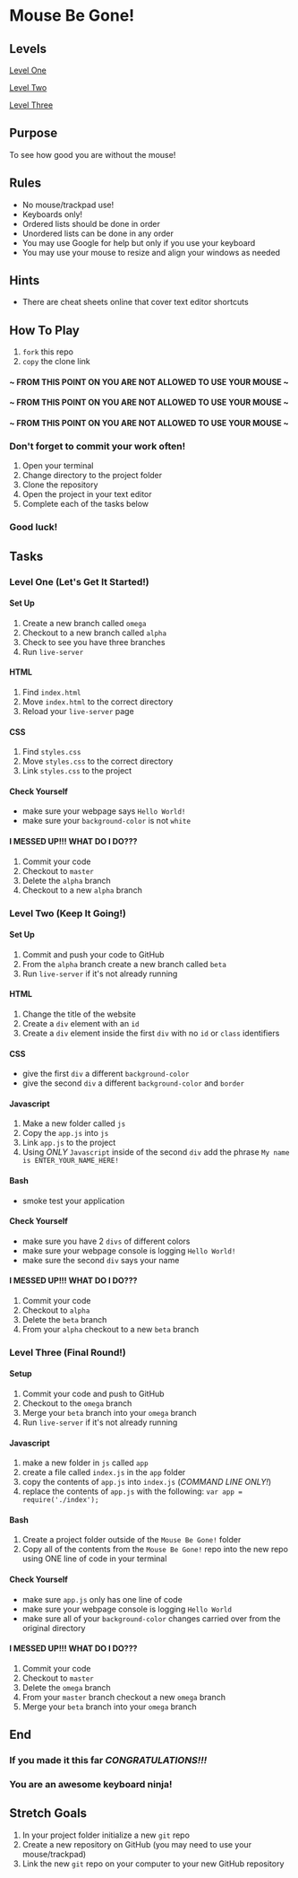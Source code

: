 # Mouse Be Gone!

## Levels

[Level One](#LevelOne)

[Level Two](#LevelTwo)

[Level Three](#LevelThree)

## Purpose

To see how good you are without the mouse!

## Rules

- No mouse/trackpad use!
- Keyboards only!
- Ordered lists should be done in order
- Unordered lists can be done in any order
- You may use Google for help but only if you use your keyboard
- You may use your mouse to resize and align your windows as needed

## Hints

- There are cheat sheets online that cover text editor shortcuts

## How To Play

1. ```fork``` this repo
1. ```copy``` the clone link

#### ~ FROM THIS POINT ON YOU ARE NOT ALLOWED TO USE YOUR MOUSE ~
#### ~ FROM THIS POINT ON YOU ARE NOT ALLOWED TO USE YOUR MOUSE ~
#### ~ FROM THIS POINT ON YOU ARE NOT ALLOWED TO USE YOUR MOUSE ~

### Don't forget to commit your work often!

1. Open your terminal
1. Change directory to the project folder
1. Clone the repository
1. Open the project in your text editor
1. Complete each of the tasks below

### Good luck!

## Tasks

<a name="LevelOne"></a>
### Level One (Let's Get It Started!)

#### Set Up

1. Create a new branch called ```omega```
1. Checkout to a new branch called ```alpha```
1. Check to see you have three branches
1. Run ```live-server```

#### HTML

1. Find ```index.html```
1. Move ```index.html``` to the correct directory
1. Reload your ```live-server``` page

#### CSS

1. Find ```styles.css```
1. Move ```styles.css``` to the correct directory
1. Link ```styles.css``` to the project


#### Check Yourself

- make sure your webpage says ```Hello World!```
- make sure your ```background-color``` is not ```white```

#### I MESSED UP!!! WHAT DO I DO???

1. Commit your code
1. Checkout to ```master```
1. Delete the ```alpha``` branch
1. Checkout to a new ```alpha``` branch

<a name="LevelTwo"></a>
### Level Two (Keep It Going!)

#### Set Up

1. Commit and push your code to GitHub
1. From the ```alpha``` branch create a new branch called ```beta```
1. Run ```live-server``` if it's not already running

#### HTML

1. Change the title of the website
1. Create a ```div``` element with an ```id```
1. Create a ```div``` element inside the first ```div``` with no ```id``` or ```class``` identifiers

#### CSS

- give the first ```div``` a different ```background-color```
- give the second ```div``` a  different ```background-color``` and ```border```

#### Javascript

1. Make a new folder called ```js```
1. Copy the ```app.js``` into ```js```
1. Link ```app.js``` to the project
1. Using _ONLY_ ```Javascript``` inside of the second ```div``` add the phrase ```My name is ENTER_YOUR_NAME_HERE!```

#### Bash

- smoke test your application

#### Check Yourself

- make sure you have 2 ```divs``` of different colors
- make sure your webpage console is logging ```Hello World!```
- make sure the second ```div``` says your name

#### I MESSED UP!!! WHAT DO I DO???

1. Commit your code
1. Checkout to ```alpha```
1. Delete the ```beta``` branch
1. From your ```alpha``` checkout to a new ```beta``` branch

<a name="LevelThree"></a>
### Level Three (Final Round!)

#### Setup

1. Commit your code and push to GitHub
1. Checkout to the ```omega``` branch
1. Merge your ```beta``` branch into your ```omega``` branch
1. Run ```live-server``` if it's not already running

#### Javascript

1. make a new folder in ```js``` called ```app```
1. create a file called ```index.js``` in the ```app``` folder
1. copy the contents of ```app.js``` into ```index.js``` (_COMMAND LINE ONLY!_)
1. replace the contents of ```app.js``` with the following:
```var app = require('./index');```

#### Bash

1. Create a project folder outside of the ```Mouse Be Gone!``` folder
1. Copy all of the contents from the ```Mouse Be Gone!``` repo into the new repo using ONE line of code in your terminal

#### Check Yourself

- make sure ```app.js``` only has one line of code
- make sure your webpage console is logging ```Hello World```
- make sure all of your ```background-color``` changes carried over from the original directory

#### I MESSED UP!!! WHAT DO I DO???

1. Commit your code
1. Checkout to ```master```
1. Delete the ```omega``` branch
1. From your ```master``` branch checkout a new ```omega``` branch
1. Merge your ```beta``` branch into your ```omega``` branch

## End

### If you made it this far *CONGRATULATIONS!!!*
### You are an awesome keyboard ninja!

## Stretch Goals

1. In your project folder initialize a new ```git``` repo
1. Create a new repository on GitHub (you may need to use your mouse/trackpad)
1. Link the new ```git``` repo on your computer to your new GitHub repository